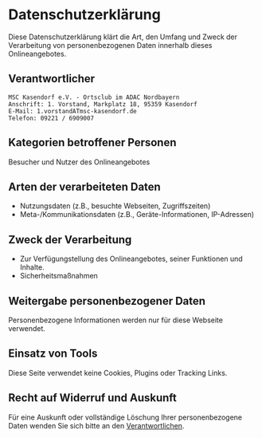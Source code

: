 # Datenschutzerklärung

Diese Datenschutzerklärung klärt die Art, den Umfang und Zweck der Verarbeitung von personenbezogenen Daten innerhalb dieses Onlineangebotes.

## Verantwortlicher

```
MSC Kasendorf e.V. - Ortsclub im ADAC Nordbayern
Anschrift: 1. Vorstand, Markplatz 18, 95359 Kasendorf
E-Mail: 1.vorstandATmsc-kasendorf.de
Telefon: 09221 / 6909007
```

## Kategorien betroffener Personen
Besucher und Nutzer des Onlineangebotes

## Arten der verarbeiteten Daten

- Nutzungsdaten (z.B., besuchte Webseiten, Zugriffszeiten)
- Meta-/Kommunikationsdaten (z.B., Geräte-Informationen, IP-Adressen)

## Zweck der Verarbeitung

- Zur Verfügungstellung des Onlineangebotes, seiner Funktionen und Inhalte.
- Sicherheitsmaßnahmen

## Weitergabe personenbezogener Daten
Personenbezogene Informationen werden nur für diese Webseite verwendet.

## Einsatz von Tools
Diese Seite verwendet keine Cookies, Plugins oder Tracking Links.

## Recht auf Widerruf und Auskunft
Für eine Auskunft oder vollständige Löschung Ihrer personenbezogene Daten wenden Sie sich bitte an den <a href="#verantwortlicher">Verantwortlichen</a>.
